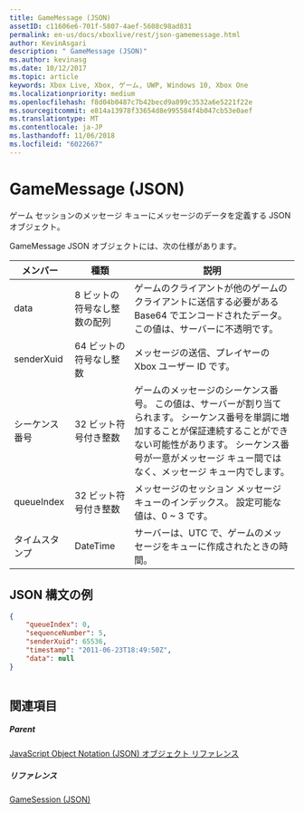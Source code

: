 ```yaml
---
title: GameMessage (JSON)
assetID: c11606e6-701f-5807-4aef-5608c98ad831
permalink: en-us/docs/xboxlive/rest/json-gamemessage.html
author: KevinAsgari
description: " GameMessage (JSON)"
ms.author: kevinasg
ms.date: 10/12/2017
ms.topic: article
keywords: Xbox Live, Xbox, ゲーム, UWP, Windows 10, Xbox One
ms.localizationpriority: medium
ms.openlocfilehash: f8d04b0487c7b42becd9a899c3532a6e5221f22e
ms.sourcegitcommit: e814a13978f33654d8e995584f4b047cb53e0aef
ms.translationtype: MT
ms.contentlocale: ja-JP
ms.lasthandoff: 11/06/2018
ms.locfileid: "6022667"
---
```

# <a name="gamemessage-json"></a>GameMessage (JSON)
ゲーム セッションのメッセージ キューにメッセージのデータを定義する JSON オブジェクト。 
<a id="ID4EN"></a>

  
 
GameMessage JSON オブジェクトには、次の仕様があります。
 
| メンバー| 種類| 説明| 
| --- | --- | --- | 
| data| 8 ビットの符号なし整数の配列| ゲームのクライアントが他のゲームのクライアントに送信する必要がある Base64 でエンコードされたデータ。 この値は、サーバーに不透明です。 | 
| senderXuid| 64 ビットの符号なし整数| メッセージの送信、プレイヤーの Xbox ユーザー ID です。 | 
| シーケンス番号| 32 ビット符号付き整数| ゲームのメッセージのシーケンス番号。 この値は、サーバーが割り当てられます。 シーケンス番号を単調に増加することが保証連続することができない可能性があります。 シーケンス番号が一意がメッセージ キュー間ではなく、メッセージ キュー内でします。 | 
| queueIndex| 32 ビット符号付き整数| メッセージのセッション メッセージ キューのインデックス。 設定可能な値は、0 ~ 3 です。| 
| タイムスタンプ| DateTime| サーバーは、UTC で、ゲームのメッセージをキューに作成されたときの時間。 | 
  
<a id="ID4ERC"></a>

 
## <a name="sample-json-syntax"></a>JSON 構文の例
 

```json
{
    "queueIndex": 0,
    "sequenceNumber": 5,
    "senderXuid": 65536,
    "timestamp": "2011-06-23T18:49:50Z",
    "data": null
}
    
```

  
<a id="ID4E1C"></a>

 
## <a name="see-also"></a>関連項目
 
<a id="ID4E3C"></a>

 
##### <a name="parent"></a>Parent 

[JavaScript Object Notation (JSON) オブジェクト リファレンス](atoc-xboxlivews-reference-json.md)

  
<a id="ID4EGD"></a>

 
##### <a name="reference"></a>リファレンス 

[GameSession (JSON)](json-gamesession.md)

   